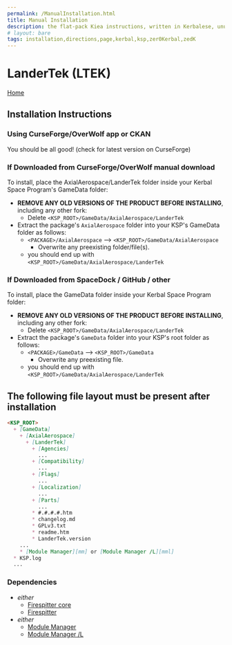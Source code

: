 ```yaml
---
permalink: /ManualInstallation.html
title: Manual Installation
description: the flat-pack Kiea instructions, written in Kerbalese, unusally present
# layout: bare
tags: installation,directions,page,kerbal,ksp,zer0Kerbal,zedK
---
```


<!-- ManualInstallation.md v1.1.7.0
LanderTek (LTEK)
created: 01 Oct 2019
updated: 18 Apr 2022 -->

<!-- based upon work by Lisias -->

# LanderTek (LTEK)

[Home](./index.md)

<BLURB>

## Installation Instructions

### Using CurseForge/OverWolf app or CKAN

You should be all good! (check for latest version on CurseForge)

### If Downloaded from CurseForge/OverWolf manual download

To install, place the AxialAerospace/LanderTek folder inside your Kerbal Space Program's GameData folder:

* **REMOVE ANY OLD VERSIONS OF THE PRODUCT BEFORE INSTALLING**, including any other fork:
  * Delete `<KSP_ROOT>/GameData/AxialAerospace/LanderTek`
* Extract the package's `AxialAerospace` folder into your KSP's GameData folder as follows:
  * `<PACKAGE>/AxialAerospace` --> `<KSP_ROOT>/GameData/AxialAerospace`
    * Overwrite any preexisting folder/file(s).
  * you should end up with `<KSP_ROOT>/GameData/AxialAerospace/LanderTek`

### If Downloaded from SpaceDock / GitHub / other

To install, place the GameData folder inside your Kerbal Space Program folder:

* **REMOVE ANY OLD VERSIONS OF THE PRODUCT BEFORE INSTALLING**, including any other fork:
  * Delete `<KSP_ROOT>/GameData/AxialAerospace/LanderTek`
* Extract the package's `GameData` folder into your KSP's root folder as follows:
  * `<PACKAGE>/GameData` --> `<KSP_ROOT>/GameData`
    * Overwrite any preexisting file.
  * you should end up with `<KSP_ROOT>/GameData/AxialAerospace/LanderTek`

## The following file layout must be present after installation

```markdown
<KSP_ROOT>
  + [GameData]
    + [AxialAerospace]
      + [LanderTek]
        + [Agencies]
          ...
        + [Compatibility]
          ...
        + [Flags]
          ...
        + [Localization]
          ...
        + [Parts]
          ...
        * #.#.#.#.htm
        * changelog.md
        * GPLv3.txt
        * readme.htm
        * LanderTek.version
    ...
    * [Module Manager][mm] or [Module Manager /L][mml]
  * KSP.log
  ...
```

### Dependencies

* *either*
  * [Firespitter core][fsc]
  * [Firespitter][fs]
* *either*
  * [Module Manager][mm]
  * [Module Manager /L][mml]

[LTEK]: https://forum.kerbalspaceprogram.com/index.php?/topic/191424-* "LanderTek (LTEK)"
[fs]: https://github.com/snjo/Firespitter "Firespitter"
[fsc]: https://github.com/snjo/Firespitter "Firespitter core"
[mm]: https://forum.kerbalspaceprogram.com/index.php?/topic/50533-*/ "Module Manager"
[mml]: https://github.com/net-lisias-ksp/ModuleManager "Module Manager /L"
